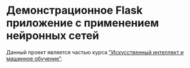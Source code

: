 # Демонстрационное Flask приложение с применением нейронных сетей

Данный проект является частью курса ["Искусственный интеллект и машинное обучение"](https://github.com/anondigriz/inginirium-course-ai).